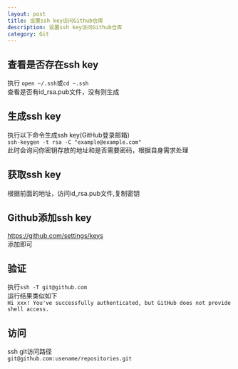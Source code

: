 ```yaml
---
layout: post
title: 设置ssh key访问Github仓库
description: 设置ssh key访问Github仓库
category: Git
---
```

## 查看是否存在ssh key  
执行
`open ~/.ssh`或`cd ~.ssh`  
查看是否有id_rsa.pub文件，没有则生成
## 生成ssh key
执行以下命令生成ssh key(GitHub登录邮箱)  
`ssh-keygen -t rsa -C "example@example.com"`  
此时会询问你密钥存放的地址和是否需要密码，根据自身需求处理
## 获取ssh key  
根据前面的地址，访问id_rsa.pub文件,复制密钥  
## Github添加ssh key  
https://github.com/settings/keys   
添加即可  
## 验证  
执行`ssh -T git@github.com`  
运行结果类似如下  
`Hi xxx! You've successfully authenticated, but GitHub does not provide shell access.`
## 访问    
ssh git访问路径  
`git@github.com:usename/repositories.git`
